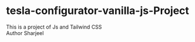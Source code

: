 # tesla-configurator-vanilla-js-Project

This is a project of Js and Tailwind CSS
<br>
Author Sharjeel
